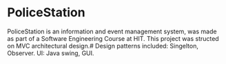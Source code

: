 # PoliceStation

 PoliceStation is an information and event management system, was made as part of a Software Engineering Course at HIT.
 This project was structed on MVC architectural design.# 
 Design patterns included: Singelton, Observer.
 UI: Java swing, GUI.
